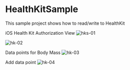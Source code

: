 # HealthKitSample
This sample project shows how to read/write to HealthKit

iOS Health Kit Authorization View
![hks-01](https://cloud.githubusercontent.com/assets/4623150/8018167/2df05c60-0bd3-11e5-9081-4e34dc29a354.png)


![hk-02](https://cloud.githubusercontent.com/assets/4623150/8018168/3010cc14-0bd3-11e5-9b87-ba7db328e0b3.png)

Data points for Body Mass
![hk-03](https://cloud.githubusercontent.com/assets/4623150/8018169/32cb60a4-0bd3-11e5-80fe-e9234acdde71.png)

Add data point 
![hk-04](https://cloud.githubusercontent.com/assets/4623150/8018170/3678ada6-0bd3-11e5-8ffd-15ede768f6f8.png)
